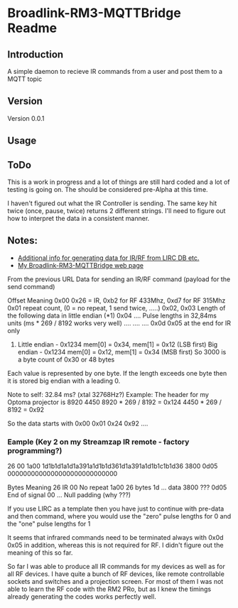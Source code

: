 # Broadlink-RM3-MQTTBridge Readme

## Introduction
A simple daemon to recieve IR commands from a user and post them to a MQTT topic

## Version
Version 0.0.1

## Usage

## ToDo

This is a work in progress and a lot of things are still hard coded
and a lot of testing is going on. The should be considered pre-Alpha
at this time.

I haven't figured out what the IR Controller is sending. The same key
hit twice (once, pause, twice) returns 2 different strings. I'll need
to figure out how to interpret the data in a consistent manner.

## Notes:
* [Additional info for generating data for IR/RF from LIRC DB etc.](https://github.com/mjg59/python-broadlink/issues/57)
* [My Broadlink-RM3-MQTTBridge web page](https://ushomeautomation.com/Projects/Broadlink-RM3-MQTTBridge/)

From the previous URL
Data for sending an IR/RF command (payload for the send command)

Offset          Meaning
0x00            0x26 = IR, 0xb2 for RF 433Mhz, 0xd7 for RF 315Mhz
0x01            repeat count, (0 = no repeat, 1 send twice, .....)
0x02, 0x03      Length of the following data in little endian (*1)
0x04 ....       Pulse lengths in 32,84ms units (ms * 269 / 8192 works very well)
....            ....
....            0x0d 0x05 at the end for IR only

1) Little endian - 0x1234 mem[0] = 0x34, mem[1] = 0x12 (LSB first)
   Big endian    - 0x1234 mem[0] = 0x12, mem[1] = 0x34 (MSB first)
   So 3000 is a byte count of 0x30 or 48 bytes

Each value is represented by one byte. If the length exceeds one byte
then it is stored big endian with a leading 0.

Note to self: 32.84 ms? (xtal 32768Hz?)
Example: The header for my Optoma projector is 8920 4450
8920 * 269 / 8192 = 0x124
4450 * 269 / 8192 = 0x92

So the data starts with 0x00 0x01 0x24 0x92 ....

### Eample (Key 2 on my Streamzap IR remote - factory programming?)
26 00 1a00 1d1b1d1a1d1a391a1d1b1d361d1a391a1d1b1c1b1d36 3800 0d05 0000000000000000000000000000

Bytes           Meaning
26              IR
00              No repeat
1a00            26 bytes
1d ...          data
3800            ???
0d05            End of signal
00 ...          Null padding (why ???)

If you use LIRC as a template then you have just to continue with
pre-data and then command, where you would use the "zero" pulse
lengths for 0 and the "one" pulse lengths for 1

It seems that infrared commands need to be terminated always with 0x0d
0x05 in addition, whereas this is not required for RF. I didn't figure
out the meaning of this so far.

So far I was able to produce all IR commands for my devices as well as
for all RF devices. I have quite a bunch of RF devices, like remote
controllable sockets and switches and a projection screen. For most of
them I was not able to learn the RF code with the RM2 PRo, but as I
knew the timings already generating the codes works perfectly well.